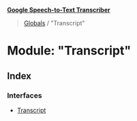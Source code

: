**[Google Speech-to-Text Transcriber](../README.md)**

> [Globals](../README.md) / "Transcript"

# Module: "Transcript"

## Index

### Interfaces

* [Transcript](../interfaces/_transcript_.transcript.md)
